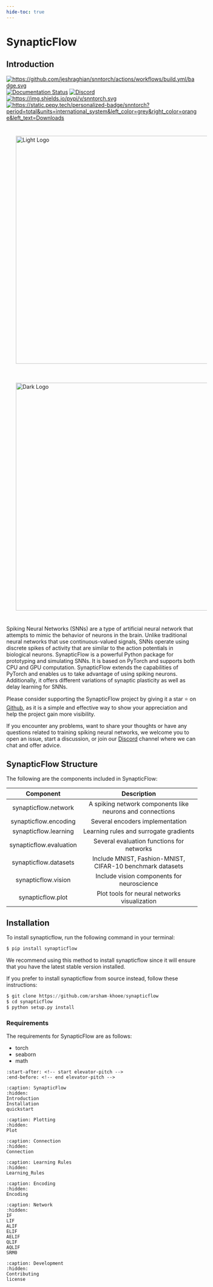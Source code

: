 ```yaml
---
hide-toc: true
---
```


# SynapticFlow

## Introduction 

<a class="reference external image-reference" href="https://github.com/arsham-khoee/synapticflow"><img alt="https://github.com/jeshraghian/snntorch/actions/workflows/build.yml/badge.svg" src="https://github.com/jeshraghian/snntorch/actions/workflows/build.yml/badge.svg" /></a>
<a class="reference external image-reference" href="https://synapticflow.readthedocs.io/en/latest"><img alt="Documentation Status" src="https://readthedocs.org/projects/snntorch/badge/?version=latest" /></a>
<a class="reference external image-reference" href="https://discord.gg/p6XwtccA"><img alt="Discord" src="https://img.shields.io/discord/906036932725841941" /></a>
<a class="reference external image-reference" href="https://pypi.org/project/synapticflow"><img alt="https://img.shields.io/pypi/v/snntorch.svg" src="https://img.shields.io/pypi/v/snntorch.svg" /></a>
<a class="reference external image-reference" href=" https://www.pepy.tech/projects/synapticflow"><img alt="https://static.pepy.tech/personalized-badge/snntorch?period=total&amp;units=international_system&amp;left_color=grey&amp;right_color=orange&amp;left_text=Downloads" src="https://static.pepy.tech/personalized-badge/snntorch?period=total&amp;units=international_system&amp;left_color=grey&amp;right_color=orange&amp;left_text=Downloads" /></a>


<div class="sidebar-logo-container">
  <img class="sidebar-logo only-light" src="_static/logo-light-mode.png" alt="Light Logo" style="width: 600px; padding: 25px;"/>
  <img class="sidebar-logo only-dark" src="_static/logo-dark-mode.png" alt="Dark Logo" style="width: 600px; padding: 25px;"/>
</div>
 

Spiking Neural Networks (SNNs) are a type of artificial neural network that attempts to mimic the behavior of neurons in the brain. Unlike traditional neural networks that use continuous-valued signals, SNNs operate using discrete spikes of activity that are similar to the action potentials in biological neurons. SynapticFlow is a powerful Python package for prototyping and simulating SNNs. It is based on PyTorch and supports both CPU and GPU computation. SynapticFlow extends the capabilities of PyTorch and enables us to take advantage of using spiking neurons. Additionally, it offers different variations of synaptic plasticity as well as delay learning for SNNs.

Please consider supporting the SynapticFlow project by giving it a star ⭐️ on <a href="https://github.com/arsham-khoee/synapticflow">Github</a>, as it is a simple and effective way to show your appreciation and help the project gain more visibility.

If you encounter any problems, want to share your thoughts or have any questions related to training spiking neural networks, we welcome you to open an issue, start a discussion, or join our <a href="https://discord.gg/dhQyAMxM">Discord</a> channel where we can chat and offer advice.


<h2> SynapticFlow Structure </h2>
The following are the components included in SynapticFlow:
<br>

|        Component        |                        Description                        |
|:-----------------------:|:---------------------------------------------------------:|
|   synapticflow.network  | A spiking network components like neurons and connections |
|  synapticflow.encoding  |              Several encoders implementation              |
|  synapticflow.learning  |           Learning rules and surrogate gradients          |
| synapticflow.evaluation |         Several evaluation functions for networks         |
|  synapticflow.datasets  | Include MNIST, Fashion-MNIST, CIFAR-10 benchmark datasets |
|   synapticflow.vision   |         Include vision components for neuroscience         |
|    synapticflow.plot    |        Plot tools for neural networks visualization       |




## Installation

To install synapticflow, run the following command in your terminal:

```python
$ pip install synapticflow
```

We recommend using this method to install synapticflow since it will ensure that you have the latest stable version installed.

If you prefer to install synapticflow from source instead, follow these instructions:

```python
$ git clone https://github.com/arsham-khoee/synapticflow
$ cd synapticflow
$ python setup.py install
```


<h3> Requirements </h3>
The requirements for SynapticFlow are as follows: 

<ul>
  <li>torch</li>
  <li>seaborn</li>
  <li>math</li>
</ul>



```{include} ../README.md
:start-after: <!-- start elevator-pitch -->
:end-before: <!-- end elevator-pitch -->
```

```{toctree}
:caption: SynapticFlow
:hidden: 
Introduction
Installation
quickstart
```

```{toctree}
:caption: Plotting
:hidden: 
Plot
```

```{toctree}
:caption: Connection
:hidden: 
Connection
```

```{toctree}
:caption: Learning Rules
:hidden: 
Learning_Rules
```

```{toctree}
:caption: Encoding
:hidden: 
Encoding
```

```{toctree}
:caption: Network
:hidden: 
IF
LIF
ALIF
ELIF
AELIF
QLIF
AQLIF
SRM0
```

```{toctree}
:caption: Development
:hidden:
Contributing
license
```
